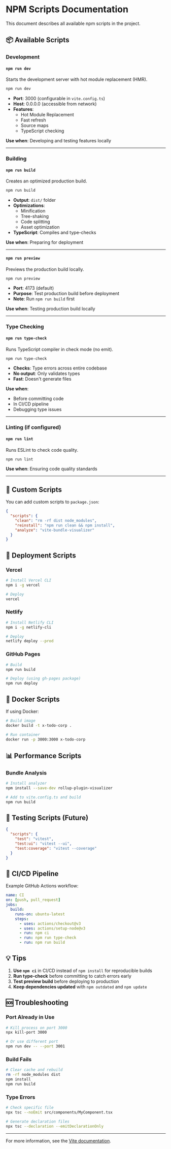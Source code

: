 # NPM Scripts Documentation

This document describes all available npm scripts in the project.

## 📦 Available Scripts

### Development

#### `npm run dev`
Starts the development server with hot module replacement (HMR).

```bash
npm run dev
```

- **Port**: 3000 (configurable in `vite.config.ts`)
- **Host**: 0.0.0.0 (accessible from network)
- **Features**: 
  - Hot Module Replacement
  - Fast refresh
  - Source maps
  - TypeScript checking

**Use when**: Developing and testing features locally

---

### Building

#### `npm run build`
Creates an optimized production build.

```bash
npm run build
```

- **Output**: `dist/` folder
- **Optimizations**:
  - Minification
  - Tree-shaking
  - Code splitting
  - Asset optimization
- **TypeScript**: Compiles and type-checks

**Use when**: Preparing for deployment

---

#### `npm run preview`
Previews the production build locally.

```bash
npm run preview
```

- **Port**: 4173 (default)
- **Purpose**: Test production build before deployment
- **Note**: Run `npm run build` first

**Use when**: Testing production build locally

---

### Type Checking

#### `npm run type-check`
Runs TypeScript compiler in check mode (no emit).

```bash
npm run type-check
```

- **Checks**: Type errors across entire codebase
- **No output**: Only validates types
- **Fast**: Doesn't generate files

**Use when**: 
- Before committing code
- In CI/CD pipeline
- Debugging type issues

---

### Linting (if configured)

#### `npm run lint`
Runs ESLint to check code quality.

```bash
npm run lint
```

**Use when**: Ensuring code quality standards

---

## 🔧 Custom Scripts

You can add custom scripts to `package.json`:

```json
{
  "scripts": {
    "clean": "rm -rf dist node_modules",
    "reinstall": "npm run clean && npm install",
    "analyze": "vite-bundle-visualizer"
  }
}
```

## 🚀 Deployment Scripts

### Vercel
```bash
# Install Vercel CLI
npm i -g vercel

# Deploy
vercel
```

### Netlify
```bash
# Install Netlify CLI
npm i -g netlify-cli

# Deploy
netlify deploy --prod
```

### GitHub Pages
```bash
# Build
npm run build

# Deploy (using gh-pages package)
npm run deploy
```

## 🐳 Docker Scripts

If using Docker:

```bash
# Build image
docker build -t x-todo-corp .

# Run container
docker run -p 3000:3000 x-todo-corp
```

## 📊 Performance Scripts

### Bundle Analysis
```bash
# Install analyzer
npm install --save-dev rollup-plugin-visualizer

# Add to vite.config.ts and build
npm run build
```

## 🧪 Testing Scripts (Future)

```json
{
  "scripts": {
    "test": "vitest",
    "test:ui": "vitest --ui",
    "test:coverage": "vitest --coverage"
  }
}
```

## 🔄 CI/CD Pipeline

Example GitHub Actions workflow:

```yaml
name: CI
on: [push, pull_request]
jobs:
  build:
    runs-on: ubuntu-latest
    steps:
      - uses: actions/checkout@v3
      - uses: actions/setup-node@v3
      - run: npm ci
      - run: npm run type-check
      - run: npm run build
```

## 💡 Tips

1. **Use `npm ci`** in CI/CD instead of `npm install` for reproducible builds
2. **Run type-check** before committing to catch errors early
3. **Test preview build** before deploying to production
4. **Keep dependencies updated** with `npm outdated` and `npm update`

## 🆘 Troubleshooting

### Port Already in Use
```bash
# Kill process on port 3000
npx kill-port 3000

# Or use different port
npm run dev -- --port 3001
```

### Build Fails
```bash
# Clear cache and rebuild
rm -rf node_modules dist
npm install
npm run build
```

### Type Errors
```bash
# Check specific file
npx tsc --noEmit src/components/MyComponent.tsx

# Generate declaration files
npx tsc --declaration --emitDeclarationOnly
```

---

For more information, see the [Vite documentation](https://vitejs.dev/).
